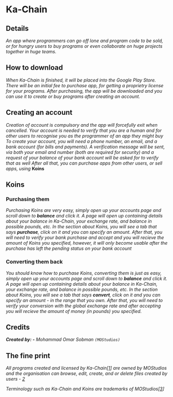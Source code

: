# Ka-Chain

## Details

*An app where programmers can go off lone and program code to be sold,*
*or for hungry users to buy programs or even collaborate on huge projects*
*together in huge teams.*

## How to download

*When Ka-Chain is finished, it will be placed into the Google Play Store.*
*There will be an initial fee to purchase app, for getting a proprietry*
*license for your programs. After purchasing, the app will be downloaded*
*and you can use it to create or buy programs after creating an account.*

## Creating an account

*Creation of account is compulsory and the app will forcefully exit when*
*cancelled. Your account is needed to verify that you are a human and for*
*other users to recognise you as the programmer of an app they might buy*
*To create your account, you will need a phone number, an email, and a bank*
*account (for bills and payments). A verification message will be sent, via*
*both your email and number (both are required for security) and a request of*
*your balance of your bank account will be asked for to verify that as well*
*After all that, you can purchase apps from other users, or sell apps, using*
**Koins**

## Koins

### Purchasing them

*Purchasing Koins are very easy, simply open up your accounts page and*
*scroll down to **balance** and click it. A page will open up containing*
*details about your balance in Ka-Chain, your exchange rate, and balance*
*in possible pounds, etc. In the section about Koins, you will see a tab*
*that says **purchase**, click on it and you can specify an amount. After*
*that, you will need to verify your bank purchase and accept and you will*
*recieve the amount of Koins you specified, however, it will only become*
*usable after the purchase has left the pending status on your bank account*

### Converting them back

*You should know how to purchase Koins, converting them is just as easy,*
*simply open up your accounts page and scroll down to **balance** and click*
*it. A page will open up containing details about your balance in Ka-Chain,*
*your exchange rate, and balance in possible pounds, etc. In the section about*
*Koins, you will see a tab that says **convert**, click on it and you can*
*specify an amount - in the range that you own. After that, you will need to*
*verify your conversion with the global exchange rate and after accepting*
*you will recieve the amount of money (in pounds) you specified.*

## Credits
***Created by: -** Mohammad Omar Sobman `(MOStudios)`*

## The fine print

*All programs created and licensed by Ka-Chain[[1](https://github.com/Mohammad-Omar-S/Ka-Chain-Public/blob/main/COPYRIGHT)] are owned*
*by MOStudios and the organisation can browse, edit, create, and or delete*
*files created by users - [2](https://github.com/Mohammad-Omar-S/Ka-Chain-Public/blob/main/COPYRIGHT)*

*Terminology such as Ka-Chain and Koins are trademarks of MOStudios[[3](https://github.com/Mohammad-Omar-S/Ka-Chain-Public/blob/main/COPYRIGHT)]*
